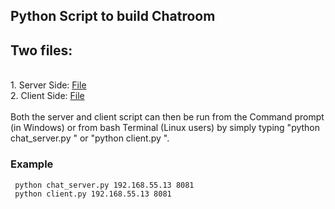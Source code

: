 ## Python Script to build Chatroom

<h2>Two files:</h2>
<br>
1. Server Side: <a href="https://github.com/Rajspeaks/General-Purpose-Scripts/blob/main/scripts/Chatroom/python%20chat_server.py"> File </a><br>
2. Client Side: <a href="https://github.com/Rajspeaks/General-Purpose-Scripts/blob/main/scripts/Chatroom/python%20client.py"> File </a><br>

<br>
Both the server and client script can then be run
   from the Command prompt (in Windows) or from bash 
   Terminal (Linux users) by simply typing 
   "python chat_server.py  " or "python client.py  ". 
   
   <h3>Example</h3>
     
     python chat_server.py 192.168.55.13 8081
     python client.py 192.168.55.13 8081
